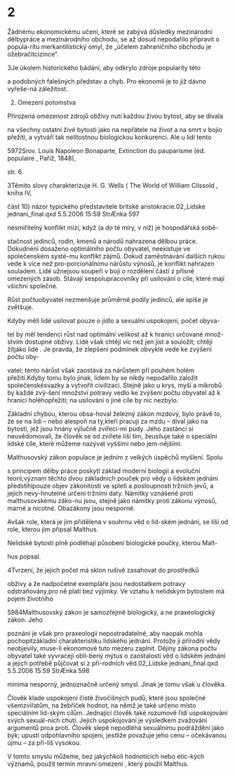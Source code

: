 # 2

Žádnému ekonomickému učení, které se zabývá důsledky mezinárodní dělbypráce a mezinárodního obchodu, se až dosud nepodařilo připravit o popula-ritu merkantilistický omyl, že „účelem zahraničního obchodu je ožebračitcizince“.

3Je úkolem historického bádání, aby odkrylo zdroje popularity této

a podobných falešných představ a chyb. Pro ekonomii je to již dávno vyřeše-ná záležitost.

2. Omezení potomstva

Přirozená omezenost zdrojů obživy nutí každou živou bytost, aby se dívala

na všechny ostatní živé bytosti jako na nepřátele na život a na smrt v bojio přežití, a vytváří tak nelítostnou biologickou konkurenci. Ale u lidí tento

5972Srov. Louis Napoleon Bonaparte, Extinction du pauparisme (éd. populaire , Paříž, 1848),

str. 6.

3Těmito slovy charakterizuje H. G. Wells ( The World of William Clissold , kniha IV,

část 10) názor typického představitele britské aristokracie.02_Lidske jednani_final.qxd 5.5.2006 15:59 StrÆnka 597

nesmiřitelný konflikt mizí, když (a do té míry, v níž) je hospodářská sobě-

stačnost jedinců, rodin, kmenů a národů nahrazena dělbou práce. Dokudnení dosaženo optimálního počtu obyvatel, neexistuje ve společenském systé-mu konflikt zájmů. Dokud zaměstnávání dalších rukou vede k více než pro-porcionálnímu nárůstu výnosů, je konflikt nahrazen souladem. Lidé užnejsou soupeři v boji o rozdělení částí z přísně omezených zásob. Stávají sespolupracovníky při usilování o cíle, které mají všichni společné.

Růst počtuobyvatel nezmenšuje průměrné podíly jedinců, ale spíše je zvětšuje.

Kdyby měli lidé usilovat pouze o jídlo a sexuální uspokojení, počet obyva-

tel by měl tendenci růst nad optimální velikost až k hranici určované množ-stvím dostupné obživy. Lidé však chtějí víc než jen jíst a souložit; chtějí žítjako lidé . Je pravda, že zlepšení podmínek obvykle vede ke zvýšení počtu oby-

vatel; tento nárůst však zaostává za nárůstem při pouhém holém přežití.Kdyby tomu bylo jinak, lidem by se nikdy nepodařilo založit společenskésvazky a vytvořit civilizaci. Stejně jako u krys, myší a mikrobů by každé zvý-šení množství potravy vedlo ke zvýšení počtu obyvatel až k hranici holéhopřežití; na usilování o jiné cíle by nic nezbylo.

Základní chybou, kterou obsa-hoval železný zákon mzdový, bylo právě to, že se na lidi – nebo alespoň na ty,kteří pracují za mzdu – díval jako na bytosti, jež jsou hnány výlučně zvířecí-mi pudy. Jeho zastánci si neuvědomovali, že člověk se od zvířete liší tím, žeusiluje také o speciální lidské cíle, které můžeme nazývat vyššími nebo jem-nějšími.

Malthusovský zákon populace je jedním z velkých úspěchů myšlení. Spolu

s principem dělby práce poskytl základ moderní biologii a evoluční teorii;význam těchto dvou základních pouček pro vědy o lidském jednání předstihlpouze objev zákonitosti ve spleti a posloupnosti tržních jevů, a jejich nevy-hnutelné určení tržními daty. Námitky vznášené proti malthusovskému záko-nu jsou, stejně jako námitky proti zákonu výnosů, marné a nicotné. Obazákony jsou nesporné.

Avšak role, která je jim přidělena v souhrnu věd o lid-ském jednání, se liší od role, kterou jim připsal Malthus.

Nelidské bytosti plně podléhají působení biologické poučky, kterou Malt-

hus popsal.

4Tvrzení, že jejich počet má sklon rušivě zasahovat do prostředků

obživy a že nadpočetné exempláře jsou nedostatkem potravy odstraňovány,pro ně platí bez výjimky. Ve vztahu k nelidským bytostem má pojem životního

5984Malthusovský zákon je samozřejmě biologický, a ne praxeologický zákon. Jeho

poznání je však pro praxeologii nepostradatelné, aby naopak mohla pochopitzákladní charakteristiku lidského jednání. Protože ji přírodní vědy neobjevily, muse-li ekonomové tuto mezeru zaplnit. Dějiny zákona počtu obyvatel také vyvracejí oblí-bený mýtus o zaostalosti věd o lidském jednání a jejich potřebě půjčovat si z pří-rodních věd.02_Lidske jednani_final.qxd 5.5.2006 15:59 StrÆnka 598

minima nesporný, jednoznačně určený smysl. Jinak je tomu však u člověka.

Člověk klade uspokojení čistě živočišných pudů, které jsou společné všemzvířatům, na žebříček hodnot, na němž je také určeno místo speciálním lid-ským cílům. Jednající člověk také rozumově řídí uspokojování svých sexuál-ních chutí. Jejich uspokojování je výsledkem zvažování argumentů proa proti. Člověk slepě nepodléhá sexuálnímu podráždění jako býk; upustí odpohlavního spojení, jestliže považuje jeho cenu – očekávanou újmu – za pří-liš vysokou.

V tomto smyslu můžeme, bez jakýchkoli hodnotících nebo etic-kých významů, použít termín mravní omezení , který použil Malthus.


